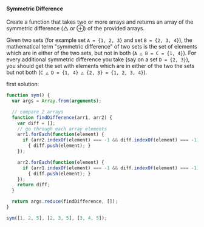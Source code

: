 #### Symmetric Difference

Create a function that takes two or more arrays and returns an array of the symmetric difference (△ or ⊕) of the provided arrays.

Given two sets (for example set `A = {1, 2, 3}` and set `B = {2, 3, 4}`), the mathematical term "symmetric difference" of two sets is the set of elements which are in either of the two sets, but not in both (`A △ B = C = {1, 4}`). For every additional symmetric difference you take (say on a set `D = {2, 3}`), you should get the set with elements which are in either of the two the sets but not both (`C △ D = {1, 4} △ {2, 3} = {1, 2, 3, 4}`).

first solution:
```javascript
function sym() {
  var args = Array.from(arguments);

  // compare 2 arrays
  function findDifference(arr1, arr2) {
    var diff = [];
    // go through each array elements
    arr1.forEach(function(element) {
      if (arr2.indexOf(element) === -1 && diff.indexOf(element) === -1)
        { diff.push(element); }
    });

    arr2.forEach(function(element) {
      if (arr1.indexOf(element) === -1 && diff.indexOf(element) === -1)
        { diff.push(element); }
    });
    return diff;
  }

  return args.reduce(findDifference, []);
}

sym([1, 2, 5], [2, 3, 5], [3, 4, 5]);
```
